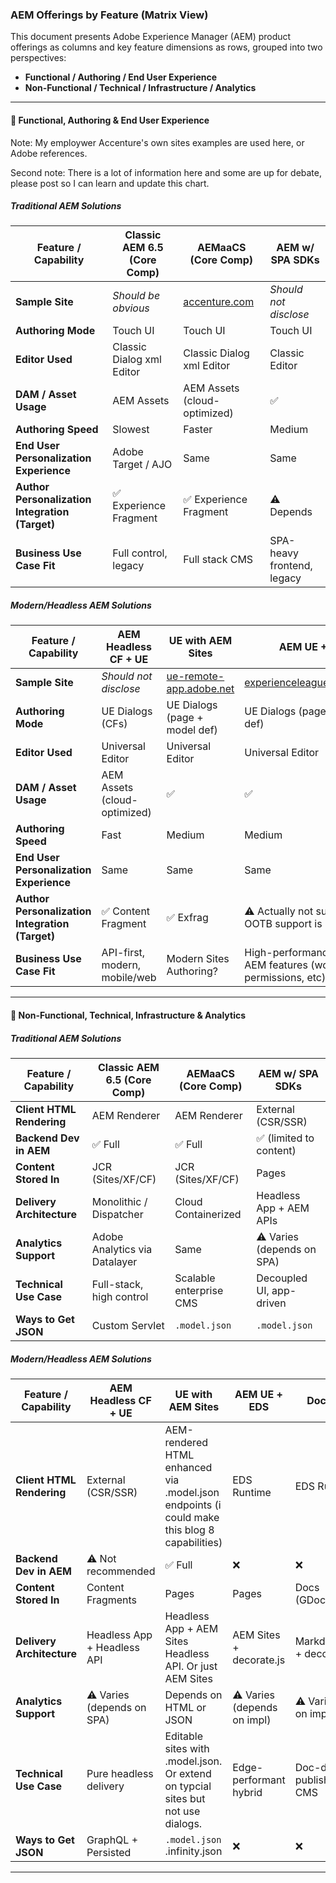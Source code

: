 ### AEM Offerings by Feature (Matrix View)

This document presents Adobe Experience Manager (AEM) product offerings as columns and key feature dimensions as rows, grouped into two perspectives:

- **Functional / Authoring / End User Experience**
- **Non-Functional / Technical / Infrastructure / Analytics**

---

#### 🧩 Functional, Authoring & End User Experience

Note: My employwer Accenture's own sites examples are used here, or Adobe references.

Second note: There is a lot of information here and some are up for debate, please post so I can learn and update this chart.

##### Traditional AEM Solutions

| Feature / Capability                            | Classic AEM 6.5 (Core Comp)       | AEMaaCS (Core Comp)                          | AEM w/ SPA SDKs         |
| ----------------------------------------------- | --------------------- | ------------------------------------------ | ----------------------- |
| **Sample Site**                                 | *Should be obvious* | [accenture.com](https://www.accenture.com) | *Should not disclose*   |
| **Authoring Mode**                              | Touch UI              | Touch UI                                   | Touch UI                |
| **Editor Used**                                 | Classic Dialog xml Editor        | Classic Dialog xml Editor                             | Classic Editor          |
| **DAM / Asset Usage**                           | AEM Assets            | AEM Assets (cloud-optimized)               | ✅                       |
| **Authoring Speed**                             | Slowest               | Faster                                     | Medium                  |
| **End User Personalization Experience**         | Adobe Target / AJO    | Same                         | Same                    |
| **Author Personalization Integration (Target)** | ✅ Experience Fragment                | ✅ Experience Fragment                                     | ⚠️ Depends |
| **Business Use Case Fit**                       | Full control, legacy  | Full stack CMS                             | SPA-heavy frontend, legacy      |

##### Modern/Headless AEM Solutions

| Feature / Capability                            | AEM Headless CF + UE  | UE with AEM Sites                                          | AEM UE + EDS                                                     | Docs with EDS                                            |
| ----------------------------------------------- | --------------------- | ---------------------------------------------------------- | ---------------------------------------------------------------- | -------------------------------------------------------- |
| **Sample Site**                                 | *Should not disclose* | [ue-remote-app.adobe.net](https://ue-remote-app.adobe.net) | [experienceleague.adobe.com](https://experienceleague.adobe.com) | [newsroom.accenture.com](https://newsroom.accenture.com) |
| **Authoring Mode**                              | UE Dialogs (CFs)      | UE Dialogs (page + model def)                                               | UE Dialogs  (page + model def)                                                          | Word/Google Docs                                         |
| **Editor Used**                                 | Universal Editor      | Universal Editor                                           | Universal Editor                                                 | Docs Editor + Sidekick                                   |
| **DAM / Asset Usage**                           | AEM Assets (cloud-optimized)           | ✅                                                          | ✅                                                                | Optimized via EDS                                                        |
| **Authoring Speed**                             | Fast                  | Medium                                                       | Medium                                                          | Fastest                                                  |
| **End User Personalization Experience**         | Same                  | Same                                                       | Same                                         | Same                                                        |
| **Author Personalization Integration (Target)** | ✅ Content Fragment         | ✅ Exfrag                                                    | ⚠️ Actually not sure what OOTB support is here                                                | ❌      No productized content to Target offer export                                                   |
| **Business Use Case Fit**                       | API-first, modern, mobile/web | Modern Sites Authoring?                                     | High-performance Sites with AEM features (workflows, permissions, etc)                                          | Editorial /Newsrooms / Speed / Ease of Use                                      |


---

#### 🔧 Non-Functional, Technical, Infrastructure & Analytics

##### Traditional AEM Solutions

| Feature / Capability         | Classic AEM 6.5 (Core Comp)              | AEMaaCS (Core Comp)            | AEM w/ SPA SDKs               |
|-----------------------------|-------------------------------|------------------------------|-------------------------------|
| **Client HTML Rendering**   | AEM Renderer                  | AEM Renderer                 | External (CSR/SSR)            |
| **Backend Dev in AEM**      | ✅ Full                        | ✅ Full                      | ✅ (limited to content)        |
| **Content Stored In**       | JCR (Sites/XF/CF)             | JCR (Sites/XF/CF)            | Pages                         |
| **Delivery Architecture**   | Monolithic / Dispatcher       | Cloud Containerized          | Headless App + AEM APIs                |
| **Analytics Support**       | Adobe Analytics via Datalayer | Same                         | ⚠️ Varies (depends on SPA)       |
| **Technical Use Case**      | Full-stack, high control      | Scalable enterprise CMS      | Decoupled UI, app-driven      |
| **Ways to Get JSON**        | Custom Servlet                | `.model.json`                | `.model.json`                 |

##### Modern/Headless AEM Solutions

| Feature / Capability         | AEM Headless CF + UE          | UE with AEM Sites                 | AEM UE + EDS                   | Docs with EDS                        |
|-----------------------------|-------------------------------|----------------------------------|-------------------------------|------------------------------------|
| **Client HTML Rendering**   | External (CSR/SSR)            | AEM-rendered HTML enhanced via .model.json endpoints (i could make this blog 8 capabilities)                     | EDS Runtime                   | EDS Runtime                        |
| **Backend Dev in AEM**      | ⚠️ Not recommended             | ✅ Full                    | ❌                             | ❌                                  |
| **Content Stored In**       | Content Fragments                     | Pages                            | Pages                         | Docs (GDocs/SharePoint)            |
| **Delivery Architecture**   | Headless App + Headless API          | Headless App + AEM Sites Headless API. Or just AEM Sites            | AEM Sites + decorate.js      | Markdown → HTML + decorate.js      |
| **Analytics Support**       |⚠️ Varies (depends on SPA)          | Depends on HTML or JSON             | ⚠️ Varies (depends on impl)      | ⚠️ Varies (depends on impl) |
| **Technical Use Case**      | Pure headless delivery        | Editable sites with .model.json. Or extend on typcial sites but not use dialogs. | Edge-performant hybrid       | Doc-driven publishing with no CMS  |
| **Ways to Get JSON**        | GraphQL + Persisted           | `.model.json`    .infinity.json                 | ❌                             | ❌                                  |

---

